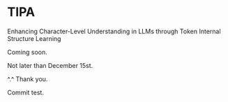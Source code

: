 # TIPA
Enhancing Character-Level Understanding in LLMs through Token Internal Structure Learning

Coming soon.

Not later than December 15st. 

^.^ Thank you.

Commit test.
